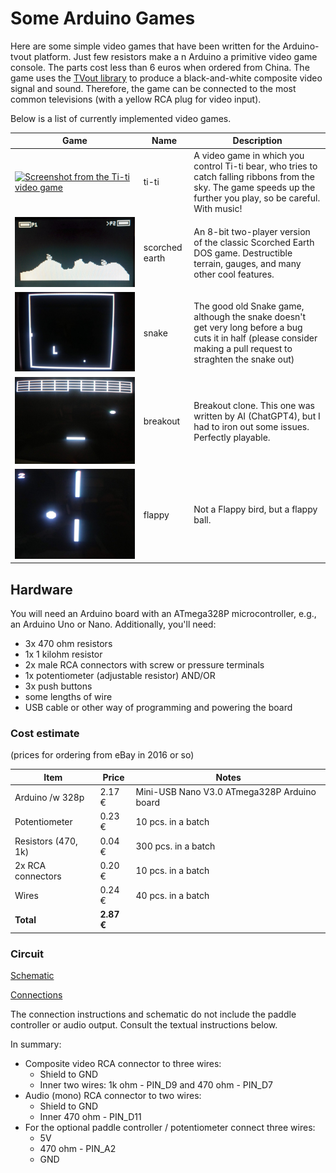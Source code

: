 # Some Arduino Games

Here are some simple video games that have been written for the Arduino-tvout platform. Just few resistors make a n Arduino a primitive video game console. The parts cost less than 6 euros when ordered from China. The game uses the [TVout library](https://github.com/Avamander/arduino-tvout) to produce a black-and-white composite video signal and sound. Therefore, the game can be connected to the most common televisions (with a yellow RCA plug for video input).

Below is a list of currently implemented video games.

| Game | Name | Description |
| ---- | ---- | ----------- |
| [![Screenshot from the Ti-ti video game](images/titi_yt_play.png)](https://www.youtube.com/watch?v=6_DM1g7a03M) | ti-ti | A video game in which you control Ti-ti bear, who tries to catch falling ribbons from the sky. The game speeds up the further you play, so be careful. With music! |
| [![Screenshot from Scorched Earth](images/skorssi.jpg)]() | scorched earth | An 8-bit two-player version of the classic Scorched Earth DOS game. Destructible terrain, gauges, and many other cool features. |
| [![Screenshot from Snake](images/snake.jpg)]() | snake | The good old Snake game, although the snake doesn't get very long before a bug cuts it in half (please consider making a pull request to straghten the snake out) |
| [![Screenshot from Breakout](images/breakout.jpg)]() | breakout | Breakout clone. This one was written by AI (ChatGPT4), but I had to iron out some issues. Perfectly playable.|
| [![Screenshot from Flappy Ball](images/flappy.jpg)]() | flappy | Not a Flappy bird, but a flappy ball.|

## Hardware

You will need an Arduino board with an ATmega328P microcontroller, e.g., an Arduino Uno or Nano. Additionally, you'll need:

* 3x 470 ohm resistors
* 1x 1 kilohm resistor
* 2x male RCA connectors with screw or pressure terminals
* 1x potentiometer (adjustable resistor) AND/OR
* 3x push buttons
* some lengths of wire
* USB cable or other way of programming and powering the board

### Cost estimate

(prices for ordering from eBay in 2016 or so)

| Item | Price | Notes |
| ---- | ----- | ----- |
| Arduino /w 328p | 2.17 € | Mini-USB Nano V3.0 ATmega328P Arduino board |
| Potentiometer | 0.23 € | 10 pcs. in a batch |
| Resistors (470, 1k) | 0.04 € | 300 pcs. in a batch |
| 2x RCA connectors | 0.20 € | 10 pcs. in a batch |
| Wires | 0.24 € | 40 pcs. in a batch |
| **Total** | **2.87 €** | |

### Circuit

[Schematic](images/schematic.png)

[Connections](images/connections.jpg)

The connection instructions and schematic do not include the paddle controller or audio output. Consult the textual instructions below.

In summary:
* Composite video RCA connector to three wires:
  * Shield to GND
  * Inner two wires: 1k ohm - PIN_D9 and 470 ohm - PIN_D7
* Audio (mono) RCA connector to two wires:
  * Shield to GND
  * Inner 470 ohm - PIN_D11
* For the optional paddle controller / potentiometer connect three wires:
  * 5V
  * 470 ohm - PIN_A2
  * GND
